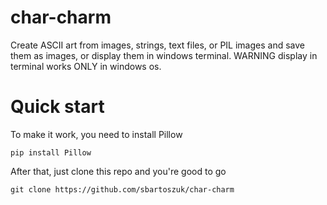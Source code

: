 # char-charm
Create ASCII art from images, strings, text files, or PIL images and save them as images, or display them in windows terminal. WARNING display in terminal works ONLY in windows os.

# Quick start
To make it work, you need to install Pillow

```
pip install Pillow
```

After that, just clone this repo and you're good to go

```
git clone https://github.com/sbartoszuk/char-charm
```
